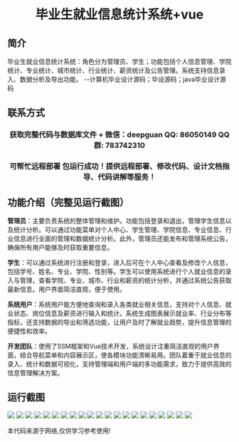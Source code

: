 <p><h1 align="center">毕业生就业信息统计系统+vue</h1></p>

## 简介
毕业生就业信息统计系统：角色分为管理员、学生；功能包括个人信息管理、学院统计、专业统计、城市统计、行业统计、薪资统计及公告管理。系统支持信息录入、数据分析及导出功能。    --计算机毕业设计源码；毕设源码；java毕业设计源码


## 联系方式
<p><h3 align="center">获取完整代码与数据库文件 + 微信：deepguan QQ: 86050149 QQ群: 783742310</h3></p>
<p><h3 align="center">可帮忙远程部署 包运行成功！提供远程部署、修改代码、设计文档指导、代码讲解等服务！</h3></p>

## 功能介绍（完整见运行截图）
**管理员**：主要负责系统的整体管理和维护。功能包括登录和退出，管理学生信息以及统计分析。可以通过功能菜单对个人中心、学生管理、学院信息、专业信息、行业信息进行全面的管理和数据统计分析。此外，管理员还能发布和管理系统公告，确保所有用户能够及时获取重要信息。

**学生**：可以通过系统进行注册和登录，进入后可在个人中心查看及修改个人信息，包括学号、姓名、专业、学院、性别等。学生可以使用系统进行个人就业信息的录入与管理，查看学院、专业、城市、行业和薪资的统计分析，并通过系统公告获取最新信息。用户界面简洁直观，便于使用。

**系统用户**：系统用户能方便地查询和录入各类就业相关信息，支持对个人信息、就业状态、岗位信息及薪资进行输入和统计。系统生成图表展示就业率、行业分布等指标，还支持数据的导出和筛选功能，让用户及时了解就业趋势，提升信息管理的便捷性和效率。

**开发团队**：使用了SSM框架和Vue技术开发，系统设计注重简洁直观的用户界面，结合导航菜单和内容展示区，使各模块功能清晰易用。团队着重于就业信息的录入、统计和数据可视化，支持管理端和用户端的多功能需求，致力于提供高效的信息管理解决方案。


## 运行截图
![](img/001.jpg)
![](img/002.jpg)
![](img/003.jpg)
![](img/004.jpg)
![](img/005.jpg)
![](img/006.jpg)
![](img/007.jpg)
![](img/008.jpg)
![](img/009.jpg)
![](img/010.jpg)
![](img/011.jpg)
![](img/012.jpg)
![](img/013.jpg)
![](img/014.jpg)
![](img/015.jpg)
![](img/016.jpg)
![](img/017.jpg)
![](img/018.jpg)
![](img/019.jpg)
![](img/020.jpg)
![](img/021.jpg)

<p>本代码来源于网络,仅供学习参考使用!</p>
